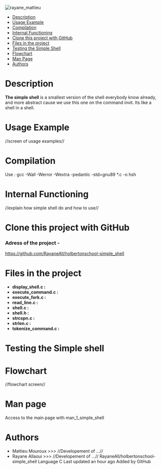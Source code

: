 ![rayane_mattieu](https://github.com/user-attachments/assets/eefa1399-eb32-4585-ac45-f60b15d50085)
- [Description](#description)
- [Usage Example](#usage-example)
- [Compilation](#compilation)
- [Internal Functioning](#internal-functioning)
- [Clone this project with GitHub](#clone-this-project-with-github)
- [Files in the project](#files-in-the-project)
- [Testing the Simple Shell](#testing-the-simple-shell)
- [Flowchart](#flowchart)
- [Man Page](#man-page)
- [Authors](#authors)
# Description
**The simple shell**
is a smallest version of the shell everybody know already, and more abstract cause we use this one
on the command invit.
Its like a shell in a shell.
# Usage Example
//screen of usage examples//
# Compilation
Use : gcc -Wall -Werror -Wextra -pedantic -std=gnu89 *.c -o hsh
# Internal Functioning
//explain how simple shell do and how to use//
# Clone this project with GitHub
### Adress of the project -
https://github.com/RayaneAll/holbertonschool-simple_shell
# Files in the project
- **display_shell.c :**
- **execute_command.c :**
- **execute_fork.c :**
- **read_line.c :**
- **shell.c :**
- **shell.h :**
- **strcspn.c :**
- **strlen.c :**
- **tokenize_command.c :**
# Testing the Simple shell
# Flowchart
//flowchart screen//
# Man page
Access to the main page with man_1_simple_shell
# Authors
- Mattieu Mouroux  >>> //Developement of …//
- Rayane Allaoui   >>> //Developement of …//
RayaneAll/holbertonschool-simple_shell
Language
C
Last updated
an hour ago
Added by GitHub